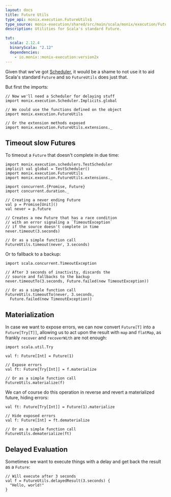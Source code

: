 ```yaml
---
layout: docs
title: Future Utils
type_api: monix.execution.FutureUtils$
type_source: monix-execution/shared/src/main/scala/monix/execution/FutureUtils.scala
description: Utilities for Scala's standard Future.

tut:
  scala: 2.12.4
  binaryScala: "2.12"
  dependencies:
    - io.monix::monix-execution:version2x
---
```


Given that we've got [Scheduler](./scheduler.html), it would be a
shame to not use it to aid Scala's standard `Future` and so
`FutureUtils` does just that.

But first the imports:

```tut:silent
// Now we'll need a Scheduler for delaying stuff
import monix.execution.Scheduler.Implicits.global

// We could use the functions defined on the object
import monix.execution.FutureUtils

// Or the extension methods exposed
import monix.execution.FutureUtils.extensions._
```

## Timeout slow Futures

To timeout a `Future` that doesn't complete in due time:

```tut:reset:invisible
import monix.execution.schedulers.TestScheduler
implicit val global = TestScheduler()
import monix.execution.FutureUtils
import monix.execution.FutureUtils.extensions._
```

```tut:silent
import concurrent.{Promise, Future}
import concurrent.duration._

// Creating a never ending Future
val p = Promise[Unit]()
val never = p.future

// Creates a new Future that has a race condition 
// with an error signaling a `TimeoutException`
// if the source doesn't complete in time
never.timeout(3.seconds)

// Or as a simple function call
FutureUtils.timeout(never, 3.seconds)
```

Or to fallback to a backup:

```tut:silent
import scala.concurrent.TimeoutException

// After 3 seconds of inactivity, discards the
// source and fallbacks to the backup
never.timeoutTo(3.seconds, Future.failed(new TimeoutException))

// Or as a simple function call
FutureUtils.timeoutTo(never, 3.seconds, 
  Future.failed(new TimeoutException))
```

## Materialization

In case we want to expose errors, we can now convert `Future[T]` into
a `Future[Try[T]]`, allowing us to act upon the result with `map` and
`flatMap`, as frankly `recover` and `recoverWith` are not enough:

```tut:silent
import scala.util.Try

val f: Future[Int] = Future(1)

// Expose errors
val ft: Future[Try[Int]] = f.materialize

// Or as a simple function call
FutureUtils.materialize(f)
```

We can of course do this operation in reverse and revert a
materialized future, hiding errors:

```tut:silent
val ft: Future[Try[Int]] = Future(1).materialize

// Hide exposed errors
val f: Future[Int] = ft.dematerialize

// Or as a simple function call
FutureUtils.dematerialize(ft)
```

## Delayed Evaluation

Sometimes we want to execute things with a delay and get back the
result as a `Future`:

```tut:silent
// Will execute after 3 seconds
val f = FutureUtils.delayedResult(3.seconds) {
  "Hello, world!"
}
```